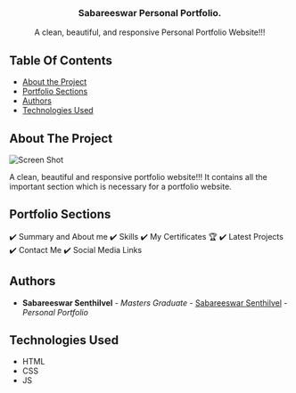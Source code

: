 
<br/>
<p align="center">
  <!-- <a href="https://github.com/ShaanCoding/ReadME-Generator">
    <img src="images/logo.png" alt="Logo" width="80" height="80">
  </a> -->

  <h3 align="center">Sabareeswar Personal Portfolio.</h3>

  <p align="center">
    A clean, beautiful, and responsive Personal Portfolio Website!!!
  </p>
</p>



## Table Of Contents

* [About the Project](#about-the-project)
* [Portfolio Sections](#portfolio-sections)
* [Authors](#authors)
* [Technologies Used](#technologies-used)

## About The Project

![Screen Shot](https://drive.google.com/file/d/1aTLFV2jZ_jF-3Yfcna4ixfaVxfv_nFmU/view?usp=sharing)

A clean, beautiful and responsive portfolio website!!!
It contains all the important section which is necessary for a portfolio website.

## Portfolio Sections

✔️ Summary and About me
✔️ Skills
✔️ My Certificates 🏆
✔️ Latest Projects
✔️ Contact Me
✔️ Social Media Links




## Authors

* **Sabareeswar Senthilvel** - *Masters Graduate* - [Sabareeswar Senthilvel](https://github.com/Sabari202) - *Personal Portfolio*

## Technologies Used

* HTML
* CSS
* JS
